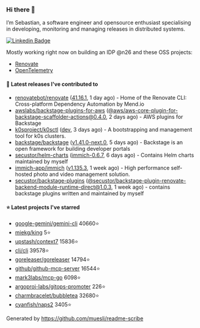 ### Hi there 👋

I’m Sebastian, a software engineer and opensource enthusiast specialising in developing, monitoring and managing releases in distributed systems.    

[![Linkedin Badge](https://img.shields.io/badge/-LinkedIn-blue?style=flat&logo=Linkedin&logoColor=white&link=https://www.linkedin.com/in/sebastian-poxhofer/)](https://www.linkedin.com/in/sebastian-poxhofer/)

Mostly working right now on building an IDP @n26 and these OSS projects:
- [Renovate](https://github.com/renovatebot/renovate)
- [OpenTelemetry](https://github.com/open-telemetry)



#### 🚀 Latest releases I've contributed to

- [renovatebot/renovate](https://github.com/renovatebot/renovate) ([41.16.1](https://github.com/renovatebot/renovate/releases/tag/41.16.1), 1 day ago) - Home of the Renovate CLI: Cross-platform Dependency Automation by Mend.io
- [awslabs/backstage-plugins-for-aws](https://github.com/awslabs/backstage-plugins-for-aws) ([@aws/aws-core-plugin-for-backstage-scaffolder-actions@0.4.0](https://github.com/awslabs/backstage-plugins-for-aws/releases/tag/%40aws/aws-core-plugin-for-backstage-scaffolder-actions%400.4.0), 2 days ago) - AWS plugins for Backstage
- [k0sproject/k0sctl](https://github.com/k0sproject/k0sctl) ([dev](https://github.com/k0sproject/k0sctl/releases/tag/dev), 3 days ago) - A bootstrapping and management tool for k0s clusters.
- [backstage/backstage](https://github.com/backstage/backstage) ([v1.41.0-next.0](https://github.com/backstage/backstage/releases/tag/v1.41.0-next.0), 5 days ago) - Backstage is an open framework for building developer portals
- [secustor/helm-charts](https://github.com/secustor/helm-charts) ([immich-0.6.7](https://github.com/secustor/helm-charts/releases/tag/immich-0.6.7), 6 days ago) - Contains Helm charts maintained by myself
- [immich-app/immich](https://github.com/immich-app/immich) ([v1.135.3](https://github.com/immich-app/immich/releases/tag/v1.135.3), 1 week ago) - High performance self-hosted photo and video management solution.
- [secustor/backstage-plugins](https://github.com/secustor/backstage-plugins) ([@secustor/backstage-plugin-renovate-backend-module-runtime-direct@1.0.3](https://github.com/secustor/backstage-plugins/releases/tag/%40secustor/backstage-plugin-renovate-backend-module-runtime-direct%401.0.3), 1 week ago) - contains backstage plugins written and maintained by myself

#### ⭐ Latest projects I've starred

- [google-gemini/gemini-cli](https://github.com/google-gemini/gemini-cli) 40660⭐
- [miekg/king](https://github.com/miekg/king) 5⭐
- [upstash/context7](https://github.com/upstash/context7) 15836⭐
- [cli/cli](https://github.com/cli/cli) 39578⭐
- [goreleaser/goreleaser](https://github.com/goreleaser/goreleaser) 14794⭐
- [github/github-mcp-server](https://github.com/github/github-mcp-server) 16544⭐
- [mark3labs/mcp-go](https://github.com/mark3labs/mcp-go) 6098⭐
- [argoproj-labs/gitops-promoter](https://github.com/argoproj-labs/gitops-promoter) 226⭐
- [charmbracelet/bubbletea](https://github.com/charmbracelet/bubbletea) 32680⭐
- [cyanfish/naps2](https://github.com/cyanfish/naps2) 3405⭐



Generated by https://github.com/muesli/readme-scribe
